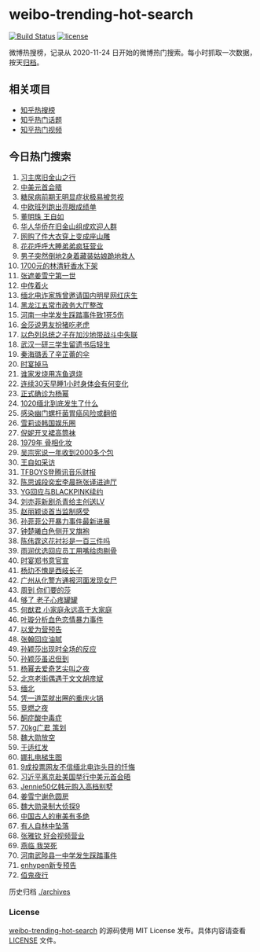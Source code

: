 # weibo-trending-hot-search

[![Build Status](https://github.com/justjavac/weibo-trending-hot-search/workflows/ci/badge.svg?branch=master)](https://github.com/justjavac/weibo-trending-hot-search/actions)
[![license](https://img.shields.io/github/license/justjavac/weibo-trending-hot-search)](https://github.com/justjavac/weibo-trending-hot-search/blob/master/LICENSE)

微博热搜榜，记录从 2020-11-24 日开始的微博热门搜索。每小时抓取一次数据，按天[归档](./archives)。

## 相关项目

- [知乎热搜榜](https://github.com/justjavac/zhihu-trending-top-search)
- [知乎热门话题](https://github.com/justjavac/zhihu-trending-hot-questions)
- [知乎热门视频](https://github.com/justjavac/zhihu-trending-hot-video)

## 今日热门搜索

<!-- BEGIN -->
<!-- 最后更新时间 Wed Nov 15 2023 07:13:32 GMT+0800 (China Standard Time) -->

1. [习主席旧金山之行](https://s.weibo.com//weibo?q=%23%E4%B9%A0%E4%B8%BB%E5%B8%AD%E6%97%A7%E9%87%91%E5%B1%B1%E4%B9%8B%E8%A1%8C%23&Refer=new_time)
1. [中美元首会晤](https://s.weibo.com//weibo?q=%23%E4%B8%AD%E7%BE%8E%E5%85%83%E9%A6%96%E4%BC%9A%E6%99%A4%23&t=31&band_rank=1&Refer=top)
1. [糖尿病前期无明显症状极易被忽视](https://s.weibo.com//weibo?q=%23%E7%B3%96%E5%B0%BF%E7%97%85%E5%89%8D%E6%9C%9F%E6%97%A0%E6%98%8E%E6%98%BE%E7%97%87%E7%8A%B6%E6%9E%81%E6%98%93%E8%A2%AB%E5%BF%BD%E8%A7%86%23&t=31&band_rank=22&Refer=top)
1. [中欧班列跑出亮眼成绩单](https://s.weibo.com//weibo?q=%23%E4%B8%AD%E6%AC%A7%E7%8F%AD%E5%88%97%E8%B7%91%E5%87%BA%E4%BA%AE%E7%9C%BC%E6%88%90%E7%BB%A9%E5%8D%95%23&t=31&band_rank=3&Refer=top)
1. [董明珠 王自如](https://s.weibo.com//weibo?q=%E8%91%A3%E6%98%8E%E7%8F%A0%20%E7%8E%8B%E8%87%AA%E5%A6%82&t=31&band_rank=4&Refer=top)
1. [华人华侨在旧金山组成欢迎人群](https://s.weibo.com//weibo?q=%23%E5%8D%8E%E4%BA%BA%E5%8D%8E%E4%BE%A8%E5%9C%A8%E6%97%A7%E9%87%91%E5%B1%B1%E7%BB%84%E6%88%90%E6%AC%A2%E8%BF%8E%E4%BA%BA%E7%BE%A4%23&t=31&band_rank=5&Refer=top)
1. [网购了件大衣穿上变成座山雕](https://s.weibo.com//weibo?q=%E7%BD%91%E8%B4%AD%E4%BA%86%E4%BB%B6%E5%A4%A7%E8%A1%A3%E7%A9%BF%E4%B8%8A%E5%8F%98%E6%88%90%E5%BA%A7%E5%B1%B1%E9%9B%95&t=31&band_rank=48&Refer=top)
1. [花花呼呼大睡弟弟疯狂营业](https://s.weibo.com//weibo?q=%23%E8%8A%B1%E8%8A%B1%E5%91%BC%E5%91%BC%E5%A4%A7%E7%9D%A1%E5%BC%9F%E5%BC%9F%E7%96%AF%E7%8B%82%E8%90%A5%E4%B8%9A%23&t=31&band_rank=10&Refer=top)
1. [男子突然倒地2身着藏装姑娘跪地救人](https://s.weibo.com//weibo?q=%23%E7%94%B7%E5%AD%90%E7%AA%81%E7%84%B6%E5%80%92%E5%9C%B02%E8%BA%AB%E7%9D%80%E8%97%8F%E8%A3%85%E5%A7%91%E5%A8%98%E8%B7%AA%E5%9C%B0%E6%95%91%E4%BA%BA%23&t=31&band_rank=9&Refer=top)
1. [1700元的林清轩香水下架](https://s.weibo.com//weibo?q=%231700%E5%85%83%E7%9A%84%E6%9E%97%E6%B8%85%E8%BD%A9%E9%A6%99%E6%B0%B4%E4%B8%8B%E6%9E%B6%23&t=31&band_rank=6&Refer=top)
1. [张遮姜雪宁第一世](https://s.weibo.com//weibo?q=%23%E5%BC%A0%E9%81%AE%E5%A7%9C%E9%9B%AA%E5%AE%81%E7%AC%AC%E4%B8%80%E4%B8%96%23&t=31&band_rank=44&Refer=top)
1. [中传着火](https://s.weibo.com//weibo?q=%E4%B8%AD%E4%BC%A0%E7%9D%80%E7%81%AB&t=31&band_rank=11&Refer=top)
1. [缅北电诈家族曾邀请国内明星网红庆生](https://s.weibo.com//weibo?q=%23%E7%BC%85%E5%8C%97%E7%94%B5%E8%AF%88%E5%AE%B6%E6%97%8F%E6%9B%BE%E9%82%80%E8%AF%B7%E5%9B%BD%E5%86%85%E6%98%8E%E6%98%9F%E7%BD%91%E7%BA%A2%E5%BA%86%E7%94%9F%23&t=31&band_rank=14&Refer=top)
1. [黑龙江五常市政务大厅整改](https://s.weibo.com//weibo?q=%23%E9%BB%91%E9%BE%99%E6%B1%9F%E4%BA%94%E5%B8%B8%E5%B8%82%E6%94%BF%E5%8A%A1%E5%A4%A7%E5%8E%85%E6%95%B4%E6%94%B9%23&t=31&band_rank=13&Refer=top)
1. [河南一中学发生踩踏事件致1死5伤](https://s.weibo.com//weibo?q=%23%E6%B2%B3%E5%8D%97%E4%B8%80%E4%B8%AD%E5%AD%A6%E5%8F%91%E7%94%9F%E8%B8%A9%E8%B8%8F%E4%BA%8B%E4%BB%B6%E8%87%B41%E6%AD%BB5%E4%BC%A4%23&t=31&band_rank=12&Refer=top)
1. [金莎说男友扮猪吃老虎](https://s.weibo.com//weibo?q=%23%E9%87%91%E8%8E%8E%E8%AF%B4%E7%94%B7%E5%8F%8B%E6%89%AE%E7%8C%AA%E5%90%83%E8%80%81%E8%99%8E%23&t=31&band_rank=15&Refer=top)
1. [以色列总统之子在加沙地带战斗中失联](https://s.weibo.com//weibo?q=%23%E4%BB%A5%E8%89%B2%E5%88%97%E6%80%BB%E7%BB%9F%E4%B9%8B%E5%AD%90%E5%9C%A8%E5%8A%A0%E6%B2%99%E5%9C%B0%E5%B8%A6%E6%88%98%E6%96%97%E4%B8%AD%E5%A4%B1%E8%81%94%23&t=31&band_rank=18&Refer=top)
1. [武汉一研三学生留遗书后轻生](https://s.weibo.com//weibo?q=%23%E6%AD%A6%E6%B1%89%E4%B8%80%E7%A0%94%E4%B8%89%E5%AD%A6%E7%94%9F%E7%95%99%E9%81%97%E4%B9%A6%E5%90%8E%E8%BD%BB%E7%94%9F%23&t=31&band_rank=13&Refer=top)
1. [秦海璐丢了辛芷蕾的伞](https://s.weibo.com//weibo?q=%23%E7%A7%A6%E6%B5%B7%E7%92%90%E4%B8%A2%E4%BA%86%E8%BE%9B%E8%8A%B7%E8%95%BE%E7%9A%84%E4%BC%9E%23&t=31&band_rank=31&Refer=top)
1. [时宴掉马](https://s.weibo.com//weibo?q=%23%E6%97%B6%E5%AE%B4%E6%8E%89%E9%A9%AC%23&t=31&band_rank=17&Refer=top)
1. [谁家发烧用冻鱼退烧](https://s.weibo.com//weibo?q=%E8%B0%81%E5%AE%B6%E5%8F%91%E7%83%A7%E7%94%A8%E5%86%BB%E9%B1%BC%E9%80%80%E7%83%A7&t=31&band_rank=32&Refer=top)
1. [连续30天早睡1小时身体会有何变化](https://s.weibo.com//weibo?q=%23%E8%BF%9E%E7%BB%AD30%E5%A4%A9%E6%97%A9%E7%9D%A11%E5%B0%8F%E6%97%B6%E8%BA%AB%E4%BD%93%E4%BC%9A%E6%9C%89%E4%BD%95%E5%8F%98%E5%8C%96%23&t=31&band_rank=27&Refer=top)
1. [正式确诊为杨幂](https://s.weibo.com//weibo?q=%E6%AD%A3%E5%BC%8F%E7%A1%AE%E8%AF%8A%E4%B8%BA%E6%9D%A8%E5%B9%82&t=31&band_rank=21&Refer=top)
1. [1020缅北到底发生了什么](https://s.weibo.com//weibo?q=1020%E7%BC%85%E5%8C%97%E5%88%B0%E5%BA%95%E5%8F%91%E7%94%9F%E4%BA%86%E4%BB%80%E4%B9%88&t=31&band_rank=28&Refer=top)
1. [感染幽门螺杆菌胃癌风险或翻倍](https://s.weibo.com//weibo?q=%23%E6%84%9F%E6%9F%93%E5%B9%BD%E9%97%A8%E8%9E%BA%E6%9D%86%E8%8F%8C%E8%83%83%E7%99%8C%E9%A3%8E%E9%99%A9%E6%88%96%E7%BF%BB%E5%80%8D%23&t=31&band_rank=5&Refer=top)
1. [雪莉谈韩国娱乐圈](https://s.weibo.com//weibo?q=%23%E9%9B%AA%E8%8E%89%E8%B0%88%E9%9F%A9%E5%9B%BD%E5%A8%B1%E4%B9%90%E5%9C%88%23&t=31&band_rank=24&Refer=top)
1. [倪妮开叉裙高筒袜](https://s.weibo.com//weibo?q=%23%E5%80%AA%E5%A6%AE%E5%BC%80%E5%8F%89%E8%A3%99%E9%AB%98%E7%AD%92%E8%A2%9C%23&t=31&band_rank=18&Refer=top)
1. [1979年 骨相化妆](https://s.weibo.com//weibo?q=1979%E5%B9%B4%20%E9%AA%A8%E7%9B%B8%E5%8C%96%E5%A6%86&t=31&band_rank=35&Refer=top)
1. [吴宗宪说一年收到2000多个包](https://s.weibo.com//weibo?q=%23%E5%90%B4%E5%AE%97%E5%AE%AA%E8%AF%B4%E4%B8%80%E5%B9%B4%E6%94%B6%E5%88%B02000%E5%A4%9A%E4%B8%AA%E5%8C%85%23&t=31&band_rank=20&Refer=top)
1. [王自如采访](https://s.weibo.com//weibo?q=%E7%8E%8B%E8%87%AA%E5%A6%82%E9%87%87%E8%AE%BF&t=31&band_rank=43&Refer=top)
1. [TFBOYS登腾讯音乐财报](https://s.weibo.com//weibo?q=%23TFBOYS%E7%99%BB%E8%85%BE%E8%AE%AF%E9%9F%B3%E4%B9%90%E8%B4%A2%E6%8A%A5%23&t=31&band_rank=30&Refer=top)
1. [陈思诚段奕宏李晨拖张译进迪厅](https://s.weibo.com//weibo?q=%E9%99%88%E6%80%9D%E8%AF%9A%E6%AE%B5%E5%A5%95%E5%AE%8F%E6%9D%8E%E6%99%A8%E6%8B%96%E5%BC%A0%E8%AF%91%E8%BF%9B%E8%BF%AA%E5%8E%85&t=31&band_rank=7&Refer=top)
1. [YG回应与BLACKPINK续约](https://s.weibo.com//weibo?q=%23YG%E5%9B%9E%E5%BA%94%E4%B8%8EBLACKPINK%E7%BB%AD%E7%BA%A6%23&t=31&band_rank=26&Refer=top)
1. [刘亦菲新剧杀青给主创送LV](https://s.weibo.com//weibo?q=%23%E5%88%98%E4%BA%A6%E8%8F%B2%E6%96%B0%E5%89%A7%E6%9D%80%E9%9D%92%E7%BB%99%E4%B8%BB%E5%88%9B%E9%80%81LV%23&t=31&band_rank=31&Refer=top)
1. [赵丽颖谈首当监制感受](https://s.weibo.com//weibo?q=%23%E8%B5%B5%E4%B8%BD%E9%A2%96%E8%B0%88%E9%A6%96%E5%BD%93%E7%9B%91%E5%88%B6%E6%84%9F%E5%8F%97%23&t=31&band_rank=33&Refer=top)
1. [孙菲菲公开暴力事件最新进展](https://s.weibo.com//weibo?q=%E5%AD%99%E8%8F%B2%E8%8F%B2%E5%85%AC%E5%BC%80%E6%9A%B4%E5%8A%9B%E4%BA%8B%E4%BB%B6%E6%9C%80%E6%96%B0%E8%BF%9B%E5%B1%95&t=31&band_rank=47&Refer=top)
1. [钟楚曦白色侧开叉旗袍](https://s.weibo.com//weibo?q=%23%E9%92%9F%E6%A5%9A%E6%9B%A6%E7%99%BD%E8%89%B2%E4%BE%A7%E5%BC%80%E5%8F%89%E6%97%97%E8%A2%8D%23&t=31&band_rank=38&Refer=top)
1. [陈伟霆这花衬衫是一百三件吗](https://s.weibo.com//weibo?q=%E9%99%88%E4%BC%9F%E9%9C%86%E8%BF%99%E8%8A%B1%E8%A1%AC%E8%A1%AB%E6%98%AF%E4%B8%80%E7%99%BE%E4%B8%89%E4%BB%B6%E5%90%97&t=31&band_rank=49&Refer=top)
1. [雨润优选回应员工用嘴给肉剔骨](https://s.weibo.com//weibo?q=%23%E9%9B%A8%E6%B6%A6%E4%BC%98%E9%80%89%E5%9B%9E%E5%BA%94%E5%91%98%E5%B7%A5%E7%94%A8%E5%98%B4%E7%BB%99%E8%82%89%E5%89%94%E9%AA%A8%23&t=31&band_rank=37&Refer=top)
1. [时宴郑书意官宣](https://s.weibo.com//weibo?q=%23%E6%97%B6%E5%AE%B4%E9%83%91%E4%B9%A6%E6%84%8F%E5%AE%98%E5%AE%A3%23&t=31&band_rank=29&Refer=top)
1. [杨玏不愧是西岐长子](https://s.weibo.com//weibo?q=%23%E6%9D%A8%E7%8E%8F%E4%B8%8D%E6%84%A7%E6%98%AF%E8%A5%BF%E5%B2%90%E9%95%BF%E5%AD%90%23&t=31&band_rank=37&Refer=top)
1. [广州从化警方通报河面发现女尸](https://s.weibo.com//weibo?q=%23%E5%B9%BF%E5%B7%9E%E4%BB%8E%E5%8C%96%E8%AD%A6%E6%96%B9%E9%80%9A%E6%8A%A5%E6%B2%B3%E9%9D%A2%E5%8F%91%E7%8E%B0%E5%A5%B3%E5%B0%B8%23&t=31&band_rank=23&Refer=top)
1. [周到 你们要的莎](https://s.weibo.com//weibo?q=%E5%91%A8%E5%88%B0%20%E4%BD%A0%E4%BB%AC%E8%A6%81%E7%9A%84%E8%8E%8E&t=31&band_rank=40&Refer=top)
1. [够了 老子心疼罐罐](https://s.weibo.com//weibo?q=%E5%A4%9F%E4%BA%86%20%E8%80%81%E5%AD%90%E5%BF%83%E7%96%BC%E7%BD%90%E7%BD%90&t=31&band_rank=41&Refer=top)
1. [何猷君 小家庭永远高于大家庭](https://s.weibo.com//weibo?q=%E4%BD%95%E7%8C%B7%E5%90%9B%20%E5%B0%8F%E5%AE%B6%E5%BA%AD%E6%B0%B8%E8%BF%9C%E9%AB%98%E4%BA%8E%E5%A4%A7%E5%AE%B6%E5%BA%AD&t=31&band_rank=37&Refer=top)
1. [叶璇分析血色恋情暴力事件](https://s.weibo.com//weibo?q=%E5%8F%B6%E7%92%87%E5%88%86%E6%9E%90%E8%A1%80%E8%89%B2%E6%81%8B%E6%83%85%E6%9A%B4%E5%8A%9B%E4%BA%8B%E4%BB%B6&t=31&band_rank=34&Refer=top)
1. [以爱为营预告](https://s.weibo.com//weibo?q=%E4%BB%A5%E7%88%B1%E4%B8%BA%E8%90%A5%E9%A2%84%E5%91%8A&t=31&band_rank=9&Refer=top)
1. [张翰回应油腻](https://s.weibo.com//weibo?q=%23%E5%BC%A0%E7%BF%B0%E5%9B%9E%E5%BA%94%E6%B2%B9%E8%85%BB%23&t=31&band_rank=25&Refer=top)
1. [孙颖莎出现时全场的反应](https://s.weibo.com//weibo?q=%23%E5%AD%99%E9%A2%96%E8%8E%8E%E5%87%BA%E7%8E%B0%E6%97%B6%E5%85%A8%E5%9C%BA%E7%9A%84%E5%8F%8D%E5%BA%94%23&t=31&band_rank=2&Refer=top)
1. [孙颖莎虽迟但到](https://s.weibo.com//weibo?q=%23%E5%AD%99%E9%A2%96%E8%8E%8E%E8%99%BD%E8%BF%9F%E4%BD%86%E5%88%B0%23&t=31&band_rank=50&Refer=top)
1. [杨幂去爱奇艺尖叫之夜](https://s.weibo.com//weibo?q=%23%E6%9D%A8%E5%B9%82%E5%8E%BB%E7%88%B1%E5%A5%87%E8%89%BA%E5%B0%96%E5%8F%AB%E4%B9%8B%E5%A4%9C%23&t=31&band_rank=20&Refer=top)
1. [北京老街偶遇于文文胡彦斌](https://s.weibo.com//weibo?q=%23%E5%8C%97%E4%BA%AC%E8%80%81%E8%A1%97%E5%81%B6%E9%81%87%E4%BA%8E%E6%96%87%E6%96%87%E8%83%A1%E5%BD%A6%E6%96%8C%23&t=31&band_rank=26&Refer=top)
1. [缅北](https://s.weibo.com//weibo?q=%E7%BC%85%E5%8C%97&t=31&band_rank=30&Refer=top)
1. [凭一道菜就出圈的重庆火锅](https://s.weibo.com//weibo?q=%E5%87%AD%E4%B8%80%E9%81%93%E8%8F%9C%E5%B0%B1%E5%87%BA%E5%9C%88%E7%9A%84%E9%87%8D%E5%BA%86%E7%81%AB%E9%94%85&t=31&band_rank=49&Refer=top)
1. [竞燃之夜](https://s.weibo.com//weibo?q=%E7%AB%9E%E7%87%83%E4%B9%8B%E5%A4%9C&t=31&band_rank=47&Refer=top)
1. [酮症酸中毒症](https://s.weibo.com//weibo?q=%23%E9%85%AE%E7%97%87%E9%85%B8%E4%B8%AD%E6%AF%92%E7%97%87%23&t=31&band_rank=8&Refer=top)
1. [70kg广君 策划](https://s.weibo.com//weibo?q=70kg%E5%B9%BF%E5%90%9B%20%E7%AD%96%E5%88%92&t=31&band_rank=46&Refer=top)
1. [魏大勋放空](https://s.weibo.com//weibo?q=%23%E9%AD%8F%E5%A4%A7%E5%8B%8B%E6%94%BE%E7%A9%BA%23&t=31&band_rank=23&Refer=top)
1. [于适红发](https://s.weibo.com//weibo?q=%23%E4%BA%8E%E9%80%82%E7%BA%A2%E5%8F%91%23&t=31&band_rank=16&Refer=top)
1. [娜扎电梯生图](https://s.weibo.com//weibo?q=%E5%A8%9C%E6%89%8E%E7%94%B5%E6%A2%AF%E7%94%9F%E5%9B%BE&t=31&band_rank=44&Refer=top)
1. [9成投票网友不信缅北电诈头目的忏悔](https://s.weibo.com//weibo?q=%239%E6%88%90%E6%8A%95%E7%A5%A8%E7%BD%91%E5%8F%8B%E4%B8%8D%E4%BF%A1%E7%BC%85%E5%8C%97%E7%94%B5%E8%AF%88%E5%A4%B4%E7%9B%AE%E7%9A%84%E5%BF%8F%E6%82%94%23&t=31&band_rank=50&Refer=top)
1. [习近平离京赴美国举行中美元首会晤](https://s.weibo.com//weibo?q=%23%E4%B9%A0%E8%BF%91%E5%B9%B3%E7%A6%BB%E4%BA%AC%E8%B5%B4%E7%BE%8E%E5%9B%BD%E4%B8%BE%E8%A1%8C%E4%B8%AD%E7%BE%8E%E5%85%83%E9%A6%96%E4%BC%9A%E6%99%A4%23&Refer=new_time)
1. [Jennie50亿韩元购入高档别墅](https://s.weibo.com//weibo?q=%23Jennie50%E4%BA%BF%E9%9F%A9%E5%85%83%E8%B4%AD%E5%85%A5%E9%AB%98%E6%A1%A3%E5%88%AB%E5%A2%85%23&t=31&band_rank=48&Refer=top)
1. [姜雪宁谢危圆房](https://s.weibo.com//weibo?q=%23%E5%A7%9C%E9%9B%AA%E5%AE%81%E8%B0%A2%E5%8D%B1%E5%9C%86%E6%88%BF%23&t=31&band_rank=46&Refer=top)
1. [魏大勋录制大侦探9](https://s.weibo.com//weibo?q=%23%E9%AD%8F%E5%A4%A7%E5%8B%8B%E5%BD%95%E5%88%B6%E5%A4%A7%E4%BE%A6%E6%8E%A29%23&t=31&band_rank=36&Refer=top)
1. [中国古人的审美有多绝](https://s.weibo.com//weibo?q=%23%E4%B8%AD%E5%9B%BD%E5%8F%A4%E4%BA%BA%E7%9A%84%E5%AE%A1%E7%BE%8E%E6%9C%89%E5%A4%9A%E7%BB%9D%23&t=31&band_rank=3&Refer=top)
1. [有人自林中坠落](https://s.weibo.com//weibo?q=%23%E6%9C%89%E4%BA%BA%E8%87%AA%E6%9E%97%E4%B8%AD%E5%9D%A0%E8%90%BD%23&t=31&band_rank=19&Refer=top)
1. [张雅钦 好会视频营业](https://s.weibo.com//weibo?q=%E5%BC%A0%E9%9B%85%E9%92%A6%20%E5%A5%BD%E4%BC%9A%E8%A7%86%E9%A2%91%E8%90%A5%E4%B8%9A&t=31&band_rank=39&Refer=top)
1. [燕临 我哭死](https://s.weibo.com//weibo?q=%E7%87%95%E4%B8%B4%20%E6%88%91%E5%93%AD%E6%AD%BB&t=31&band_rank=6&Refer=top)
1. [河南武陟县一中学发生踩踏事件](https://s.weibo.com//weibo?q=%23%E6%B2%B3%E5%8D%97%E6%AD%A6%E9%99%9F%E5%8E%BF%E4%B8%80%E4%B8%AD%E5%AD%A6%E5%8F%91%E7%94%9F%E8%B8%A9%E8%B8%8F%E4%BA%8B%E4%BB%B6%23&t=31&band_rank=42&Refer=top)
1. [enhypen新专预告](https://s.weibo.com//weibo?q=enhypen%E6%96%B0%E4%B8%93%E9%A2%84%E5%91%8A&t=31&band_rank=45&Refer=top)
1. [佰鬼夜行](https://s.weibo.com//weibo?q=%E4%BD%B0%E9%AC%BC%E5%A4%9C%E8%A1%8C&t=31&band_rank=49&Refer=top)

<!-- END -->

历史归档 [./archives](./archives)

### License

[weibo-trending-hot-search](https://github.com/justjavac/weibo-trending-hot-search) 的源码使用 MIT License
发布。具体内容请查看 [LICENSE](./LICENSE) 文件。
